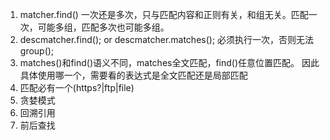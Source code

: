 1. matcher.find() 一次还是多次，只与匹配内容和正则有关，和组无关。匹配一次，可能多组，匹配多次也可能多组。
2. descmatcher.find(); or descmatcher.matches();  必须执行一次，否则无法group();
3. matches()和find()语义不同，matches全文匹配，find()任意位置匹配。
   因此具体使用哪一个，需要看的表达式是全文匹配还是局部匹配
4. 匹配必有一个(https?|ftp|file)
5. 贪婪模式
6. 回溯引用
7. 前后查找